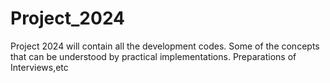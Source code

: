 # Project_2024
Project 2024 will contain all the development codes. Some of the concepts that can be understood by practical implementations. Preparations of Interviews,etc
